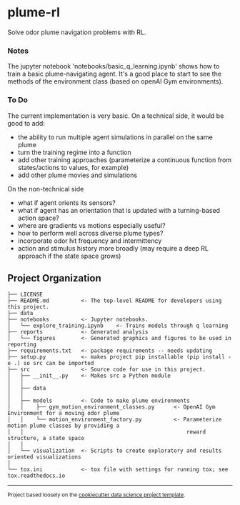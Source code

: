 plume-rl
==============================

Solve odor plume navigation problems with RL.

### Notes
The jupyter notebook 'notebooks/basic_q_learning.ipynb' shows how to train a basic plume-navigating agent.
It's a good place to start to see the methods of the environment class (based on openAI Gym environments).

### To Do
The current implementation is very basic. On a technical side, it would be good to add:
* the ability to run multiple agent simulations in parallel on the same plume
* turn the training regime into a function
* add other training approaches (parameterize a continuous function from states/actions to values, for example)
* add other plume movies and simulations

On the non-technical side
* what if agent orients its sensors?
* what if agent has an orientation that is updated with a turning-based action space?
* where are gradients vs motions especially useful?
* how to perform well across diverse plume types?
* incorporate odor hit frequency and intermittency
* action and stimulus history more broadly (may require a deep RL approach if the state space grows)


Project Organization
------------

    ├── LICENSE
    ├── README.md          <- The top-level README for developers using this project.
    ├── data
    ├── notebooks          <- Jupyter notebooks.
    │   └── explore_training.ipynb    <- Trains models through q learning
    ├── reports            <- Generated analysis
    │   └── figures        <- Generated graphics and figures to be used in reporting
    ├── requirements.txt   <- package requirements -- needs updating
    ├── setup.py           <- makes project pip installable (pip install -e .) so src can be imported
    ├── src                <- Source code for use in this project.
    │   ├── __init__.py    <- Makes src a Python module
    │   │
    │   ├── data
    │   │
    │   ├── models         <- Code to make plume environments
    │   │    ├── gym_motion_environment_classes.py      <- OpenAI Gym Environment for a moving odor plume
    │   │    └── motion_environment_factory.py          <- Parameterize motion plume classes by providing a
    │   │                                                   reward structure, a state space
    │   │     
    │   └── visualization  <- Scripts to create exploratory and results oriented visualizations
    │
    └── tox.ini            <- tox file with settings for running tox; see tox.readthedocs.io


--------

<p><small>Project based loosely on the <a target="_blank" href="https://drivendata.github.io/cookiecutter-data-science/">cookiecutter data science project template</a>.</small></p>

